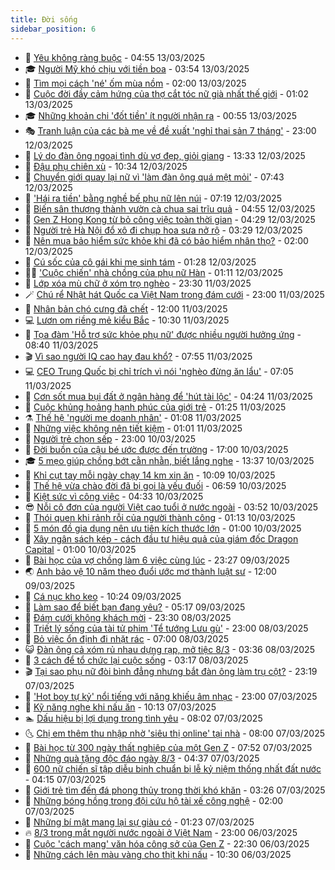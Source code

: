 ```yaml
---
title: Đời sống
sidebar_position: 6
---
```


<!-- vnexpress-doi-song:START -->
- 🚀 [Yêu không ràng buộc](https://vnexpress.net/yeu-khong-rang-buoc-4860741.html) - 04:55 13/03/2025
- 🎓 [Người Mỹ khó chịu với tiền boa](https://vnexpress.net/nguoi-my-kho-chiu-voi-tien-boa-4860746.html) - 03:54 13/03/2025
- 🚦 [Tìm mọi cách &#39;né&#39; ốm mùa nồm](https://vnexpress.net/tim-moi-cach-ne-om-mua-nom-4860622.html) - 02:00 13/03/2025
- 🦣 [Cuộc đời đầy cảm hứng của thợ cắt tóc nữ già nhất thế giới](https://vnexpress.net/cuoc-doi-day-cam-hung-cua-tho-cat-toc-nu-gia-nhat-the-gioi-4860597.html) - 01:02 13/03/2025
- 🎓 [Những khoản chi &#39;đốt tiền&#39; ít người nhận ra](https://vnexpress.net/nhung-khoan-chi-dot-tien-it-nguoi-nhan-ra-4858800.html) - 00:55 13/03/2025
- 🎭 [Tranh luận của các bà mẹ về đề xuất &#39;nghỉ thai sản 7 tháng&#39;](https://vnexpress.net/tranh-luan-cua-cac-ba-me-ve-de-xuat-nghi-thai-san-7-thang-4860053.html) - 23:00 12/03/2025
- 🦅 [Lý do đàn ông ngoại tình dù vợ đẹp, giỏi giang](https://vnexpress.net/ly-do-dan-ong-ngoai-tinh-du-vo-dep-gioi-giang-4860483.html) - 13:33 12/03/2025
- 🎃 [Đậu phụ chiên xù](https://vnexpress.net/doi-song-cooking-dau-phu-chien-xu-4859259.html) - 10:34 12/03/2025
- 💪 [Chuyển giới quay lại nữ vì &#39;làm đàn ông quá mệt mỏi&#39;](https://vnexpress.net/chuyen-gioi-quay-lai-nu-vi-lam-dan-ong-qua-met-moi-4860336.html) - 07:43 12/03/2025
- 🐻 [&#39;Hái ra tiền&#39; bằng nghề bế phụ nữ lên núi](https://vnexpress.net/hai-ra-tien-bang-nghe-be-phu-nu-len-nui-4860124.html) - 07:19 12/03/2025
- 🧠 [Biến sân thượng thành vườn cà chua sai trĩu quả](https://vnexpress.net/bien-san-thuong-thanh-vuon-ca-chua-sai-triu-qua-4860044.html) - 04:55 12/03/2025
- 🐘 [Gen Z Hong Kong từ bỏ công việc toàn thời gian](https://vnexpress.net/gen-z-hong-kong-tu-bo-cong-viec-toan-thoi-gian-4859105.html) - 04:29 12/03/2025
- 👹 [Người trẻ Hà Nội đổ xô đi chụp hoa sưa nở rộ](https://vnexpress.net/nguoi-tre-ha-noi-do-xo-di-chup-hoa-sua-no-ro-4860052.html) - 03:29 12/03/2025
- 💂 [Nên mua bảo hiểm sức khỏe khi đã có bảo hiểm nhân thọ?](https://vnexpress.net/nen-mua-bao-hiem-suc-khoe-khi-da-co-bao-hiem-nhan-tho-4856481.html) - 02:00 12/03/2025
- 🦍 [Cú sốc của cô gái khi mẹ sinh tám](https://vnexpress.net/cu-soc-cua-co-gai-khi-me-sinh-tam-4860091.html) - 01:28 12/03/2025
- 🧑‍🏫 [&#39;Cuộc chiến&#39; nhà chồng của phụ nữ Hàn](https://vnexpress.net/cuoc-chien-nha-chong-cua-phu-nu-han-4860095.html) - 01:11 12/03/2025
- 🧰 [Lớp xóa mù chữ ở xóm trọ nghèo](https://vnexpress.net/lop-xoa-mu-chu-o-xom-tro-ngheo-4859073.html) - 23:30 11/03/2025
- 🪄 [Chú rể Nhật hát Quốc ca Việt Nam trong đám cưới](https://vnexpress.net/chu-re-nhat-hat-quoc-ca-viet-nam-trong-dam-cuoi-4860058.html) - 23:00 11/03/2025
- 🐲 [Nhân bản chó cưng đã chết](https://vnexpress.net/nhan-ban-cho-cung-da-chet-4860016.html) - 12:00 11/03/2025
- 💻 [Lươn om riềng mẻ kiểu Bắc](https://vnexpress.net/doi-song-cooking-luon-om-rieng-me-kieu-bac-4859269.html) - 10:30 11/03/2025
- 🐘 [Tọa đàm &#39;Hỗ trợ sức khỏe phụ nữ&#39; được nhiều người hưởng ứng](https://vnexpress.net/toa-dam-ho-tro-suc-khoe-phu-nu-duoc-nhieu-nguoi-huong-ung-4859930.html) - 08:40 11/03/2025
- 🎬 [Vì sao người IQ cao hay đau khổ?](https://vnexpress.net/vi-sao-nguoi-iq-cao-hay-dau-kho-4859280.html) - 07:55 11/03/2025
- 💻 [CEO Trung Quốc bị chỉ trích vì nói &#39;nghèo đừng ăn lẩu&#39;](https://vnexpress.net/ceo-trung-quoc-bi-chi-trich-vi-noi-ngheo-dung-an-lau-4859611.html) - 07:05 11/03/2025
- 🧰 [Cơn sốt mua bụi đất ở ngân hàng để &#39;hút tài lộc&#39;](https://vnexpress.net/con-sot-mua-bui-dat-o-ngan-hang-de-hut-tai-loc-4859477.html) - 04:24 11/03/2025
- 🫣 [Cuộc khủng hoảng hạnh phúc của giới trẻ](https://vnexpress.net/cuoc-khung-hoang-hanh-phuc-cua-gioi-tre-4859306.html) - 01:25 11/03/2025
- ⚗️ [Thế hệ &#39;người mẹ doanh nhân&#39;](https://vnexpress.net/the-he-nguoi-me-doanh-nhan-4859040.html) - 01:08 11/03/2025
- 🌊 [Những việc không nên tiết kiệm](https://vnexpress.net/nhung-viec-khong-nen-tiet-kiem-4859361.html) - 01:01 11/03/2025
- 💃 [Người trẻ chọn sếp](https://vnexpress.net/nguoi-tre-chon-sep-4857254.html) - 23:00 10/03/2025
- 🦆 [Đời buồn của cậu bé ước được đến trường](https://vnexpress.net/doi-buon-cua-cau-be-uoc-duoc-den-truong-4859070.html) - 17:00 10/03/2025
- 🎓 [5 mẹo giúp chồng bớt cằn nhằn, biết lắng nghe](https://vnexpress.net/5-meo-giup-chong-bot-can-nhan-biet-lang-nghe-4857617.html) - 13:37 10/03/2025
- 💪 [Khỉ cụt tay mỗi ngày chạy 14 km xin ăn](https://vnexpress.net/khi-cut-tay-moi-ngay-chay-14-km-xin-an-4858866.html) - 10:09 10/03/2025
- 🤔 [Thế hệ vừa chào đời đã bị gọi là yếu đuối](https://vnexpress.net/the-he-vua-chao-doi-da-bi-goi-la-yeu-duoi-4859074.html) - 06:59 10/03/2025
- 🧰 [Kiệt sức vì công việc](https://vnexpress.net/kiet-suc-vi-cong-viec-4858992.html) - 04:33 10/03/2025
- 😎 [Nỗi cô đơn của người Việt cao tuổi ở nước ngoài](https://vnexpress.net/noi-co-don-cua-nguoi-viet-cao-tuoi-o-nuoc-ngoai-4857042.html) - 03:52 10/03/2025
- 🌮 [Thói quen khi rảnh rỗi của người thành công](https://vnexpress.net/thoi-quen-khi-ranh-roi-cua-nguoi-thanh-cong-4858876.html) - 01:13 10/03/2025
- 🧠 [5 món đồ gia dụng nên ưu tiên kích thước lớn](https://vnexpress.net/5-mon-do-gia-dung-nen-uu-tien-kich-thuoc-lon-4858797.html) - 01:00 10/03/2025
- 🎡 [Xây ngân sách kép - cách đầu tư hiệu quả của giám đốc Dragon Capital](https://vnexpress.net/xay-ngan-sach-kep-cach-dau-tu-hieu-qua-cua-giam-doc-dragon-capital-4856770.html) - 01:00 10/03/2025
- 🎡 [Bài học của vợ chồng làm 6 việc cùng lúc](https://vnexpress.net/bai-hoc-cua-vo-chong-lam-6-viec-cung-luc-4857588.html) - 23:27 09/03/2025
- 🌏 [Anh bảo vệ 10 năm theo đuổi ước mơ thành luật sư](https://vnexpress.net/anh-bao-ve-10-nam-theo-duoi-uoc-mo-thanh-luat-su-4858249.html) - 12:00 09/03/2025
- 🐻 [Cá nục kho keo](https://vnexpress.net/doi-song-cooking-ca-nuc-kho-keo-4858761.html) - 10:24 09/03/2025
- 💂 [Làm sao để biết bạn đang yêu?](https://vnexpress.net/lam-sao-de-biet-ban-dang-yeu-4858599.html) - 05:17 09/03/2025
- 🥸 [Đám cưới không khách mời](https://vnexpress.net/dam-cuoi-khong-khach-moi-4857827.html) - 23:30 08/03/2025
- 🌋 [Triết lý sống của tài tử phim &#39;Tể tướng Lưu gù&#39;](https://vnexpress.net/triet-ly-song-cua-tai-tu-phim-te-tuong-luu-gu-4858463.html) - 23:00 08/03/2025
- 🦩 [Bỏ việc ổn định đi nhặt rác](https://vnexpress.net/bo-viec-on-dinh-di-nhat-rac-4858386.html) - 07:00 08/03/2025
- 😺 [Đàn ông cả xóm rủ nhau dựng rạp, mở tiệc 8/3](https://vnexpress.net/dan-ong-ca-xom-ru-nhau-dung-rap-mo-tiec-8-3-4858342.html) - 03:36 08/03/2025
- 🐻 [3 cách để tổ chức lại cuộc sống](https://vnexpress.net/3-cach-de-to-chuc-lai-cuoc-song-4858372.html) - 03:17 08/03/2025
- 🎬 [Tại sao phụ nữ đòi bình đẳng nhưng bắt đàn ông làm trụ cột?](https://vnexpress.net/tai-sao-phu-nu-doi-binh-dang-nhung-bat-dan-ong-lam-tru-cot-4857061.html) - 23:19 07/03/2025
- 🎊 [&#39;Hot boy tự kỷ&#39; nổi tiếng với năng khiếu âm nhạc](https://vnexpress.net/hot-boy-tu-ky-noi-tieng-voi-nang-khieu-am-nhac-4857316.html) - 23:00 07/03/2025
- 💄 [Kỹ năng nghe khi nấu ăn](https://vnexpress.net/doi-song-cooking-ky-nang-nghe-khi-nau-an-4858195.html) - 10:13 07/03/2025
- 🏊 [Dấu hiệu bị lợi dụng trong tình yêu](https://vnexpress.net/dau-hieu-bi-loi-dung-trong-tinh-yeu-4857611.html) - 08:02 07/03/2025
- 🌜 [Chị em thêm thu nhập nhờ &#39;siêu thị online&#39; tại nhà](https://vnexpress.net/chi-em-them-thu-nhap-nho-sieu-thi-online-tai-nha-4857741.html) - 08:00 07/03/2025
- 🤡 [Bài học từ 300 ngày thất nghiệp của một Gen Z](https://vnexpress.net/bai-hoc-tu-300-ngay-that-nghiep-cua-mot-gen-z-4857945.html) - 07:52 07/03/2025
- 🥰 [Những quà tặng độc đáo ngày 8/3](https://vnexpress.net/nhung-qua-tang-doc-dao-ngay-8-3-4857946.html) - 04:37 07/03/2025
- 🦍 [600 nữ chiến sĩ tập diễu binh chuẩn bị lễ kỷ niệm thống nhất đất nước](https://vnexpress.net/600-nu-chien-si-tap-dieu-binh-chuan-bi-le-ky-niem-thong-nhat-dat-nuoc-4857819.html) - 04:15 07/03/2025
- 🫣 [Giới trẻ tìm đến đá phong thủy trong thời khó khăn](https://vnexpress.net/gioi-tre-tim-den-da-phong-thuy-trong-thoi-kho-khan-4857100.html) - 03:26 07/03/2025
- 🚦 [Những bóng hồng trong đội cứu hộ tài xế công nghệ](https://vnexpress.net/nhung-bong-hong-trong-doi-cuu-ho-tai-xe-cong-nghe-4857743.html) - 02:00 07/03/2025
- 🐘 [Những bí mật mang lại sự giàu có](https://vnexpress.net/nhung-bi-mat-mang-lai-su-giau-co-4857836.html) - 01:23 07/03/2025
- 🔥 [8/3 trong mắt người nước ngoài ở Việt Nam](https://vnexpress.net/8-3-trong-mat-nguoi-nuoc-ngoai-o-viet-nam-4857021.html) - 23:00 06/03/2025
- 🎃 [Cuộc &#39;cách mạng&#39; văn hóa công sở của Gen Z](https://vnexpress.net/cuoc-cach-mang-van-hoa-cong-so-cua-gen-z-4857804.html) - 22:30 06/03/2025
- 🥳 [Những cách lên màu vàng cho thịt khi nấu](https://vnexpress.net/doi-song-cooking-nhung-cach-len-mau-vang-cho-thit-khi-nau-4857729.html) - 10:30 06/03/2025<!-- vnexpress-doi-song:END -->
